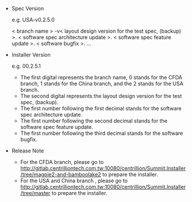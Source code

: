 * Spec Version

    e.g. USA-v0.2.5.0

    < branch name >
    -v< layout design version for the test spec, (backup) >.
    < software spec architecture update >.
    < software spec feature update >.
    < software bugfix >.
    ...

* Installer Version

    e.g. 00.2.5.1
    
    * The first digital represents the branch name, 0 stands for the CFDA branch, 1 stands for the China branch, and the 2 stands for the USA branch.
    * The second digital represents the layout design version for the test spec, (backup).
    * The first number following the first decimal stands for the software spec architecture update.
    * The first number following the second decimal stands for the software spec feature update.
    * The first number following the third decimal stands for the software bugfix.

* Release Note

    * For the CFDA branch, please go to http://gitlab.centrilliontech.com.tw:10080/centrillion/Summit.Installer/tree/magpie2-and-bamboolake2 to prepare the installer.
    * For the USA and China branch , please go to http://gitlab.centrilliontech.com.tw:10080/centrillion/Summit.Installer/tree/master to prepare the installer.
